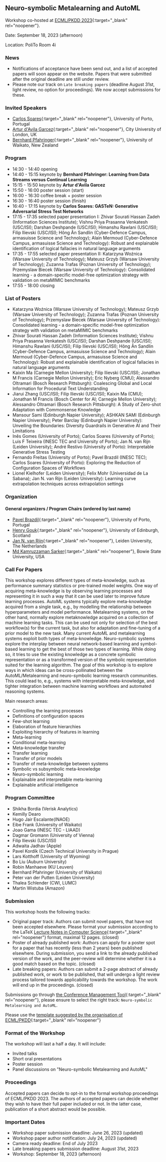 ## Neuro-symbolic Metalearning and AutoML
Workshop co-hosted at [ECML/PKDD 2023](https://2023.ecmlpkdd.org/){:target="_blank" rel="noopener"}. 

Date: September 18, 2023 (afternoon)

Location: PoliTo Room 4i

### News ###

* Notifications of acceptance have been send out, and a list of accepted papers will soon appear on the website. Papers that were submitted after the original deadline are still under review. 
* Please note our track on `Late breaking papers` (deadline August 31st, light review, no option for proceedings). We now accept submissions for these. 


### Invited Speakers

* [Carlos Soares](https://sigarra.up.pt/feup/en/func_geral.formview?p_codigo=235847){:target="_blank" rel="noopener"}, University of Porto, Portugal
* [Artur d'Avila Garcez](https://www.city.ac.uk/about/people/academics/artur-davila-garcez){:target="_blank" rel="noopener"}, City University of London, UK
* [Bernhard Pfahringer](https://profiles.waikato.ac.nz/bernhard.pfahringer){:target="_blank" rel="noopener"}, University of Waikato, New Zealand


### Program 

* 14:30 - 14:40 opening
* 14:40 - 15:15 keynote by **Bernhard Pfahringer: Learning from Data Streams versus Continual Learning**
* 15:15 - 15:50 keynote by **Artur d'Avila Garcez**
* 15:50 - 16:00 poster session (start)
* 16:00 - 16:30 coffee break + poster session
* 16:30 - 16:40 poster session (finish)
* 16:40 - 17:15 keynote by **Carlos Soares: GASTeN: Generative Adversarial Stress Test Networks**
* 17:15 - 17:35 selected paper presentation I: Zhivar Sourati Hassan Zadeh (Information Sciences Institute); Vishnu Priya Prasanna Venkatesh (USC/ISI); Darshan Deshpande (USC/ISI); Himanshu Rawlani (USC/ISI); Filip Ilievski (USC/ISI); Hông Ân Sandlin (Cyber-Defence Campus, armasuisse Science and Technology); Alain Mermoud (Cyber-Defence Campus, armasuisse Science and Technology): Robust and explainable identification of logical fallacies in natural language arguments
* 17:35 - 17:55 selected paper presentation II: Katarzyna Woźnica (Warsaw University of Technology); Mateusz Grzyb (Warsaw University of Technology); Zuzanna Trafas (Poznan University of Technology); Przemyslaw Biecek (Warsaw University of Technology): Consolidated learning - a domain-specific model-free optimization strategy with validation on metaMIMIC benchmarks
* 17:55 - 18:00 closing


### List of Posters 

* Katarzyna Woźnica (Warsaw University of Technology); Mateusz Grzyb (Warsaw University of Technology); Zuzanna Trafas (Poznan University of Technology); Przemyslaw Biecek (Warsaw University of Technology): Consolidated learning - a domain-specific model-free optimization strategy with validation on metaMIMIC benchmarks
* Zhivar Sourati Hassan Zadeh (Information Sciences Institute); Vishnu Priya Prasanna Venkatesh (USC/ISI); Darshan Deshpande (USC/ISI); Himanshu Rawlani (USC/ISI); Filip Ilievski (USC/ISI); Hông Ân Sandlin (Cyber-Defence Campus, armasuisse Science and Technology); Alain Mermoud (Cyber-Defence Campus, armasuisse Science and Technology): Robust and explainable identification of logical fallacies in natural language arguments
* Kaixin Ma (Carnegie Mellon University); Filip Ilievski (USC/ISI); Jonathan M Francis (Carnegie Mellon University); Eric Nyberg (CMU); Alessandro Oltramari (Bosch Research Pittsburgh): Coalescing Global and Local Information for Procedural Text Understanding
* Jiarui Zhang (USC/ISI); Filip Ilievski (USC/ISI); Kaixin Ma (CMU); Jonathan M Francis (Bosch Center for AI; Carnegie Mellon University); Alessandro Oltramari (Bosch Research Pittsburgh): A Study of Zero-shot Adaptation with Commonsense Knowledge
* Mansour Sami (Edinburgh Napier University); ASHKAN SAMI (Edinburgh Napier University); Peter Barclay (Edinburgh Napier University): Unveiling the Boundaries: Diversity Guardrails in Generative AI and Their Limitations
* Inês Gomes (University of Porto); Carlos Soares (University of Porto); Luis F Teixeira (INESC TEC and University of Porto); Jan N. van Rijn (Leiden University); André Restivo (University of Porto): Interpretable Generative Stress Testing
* Fernando Freitas (University of Porto); Pavel Brazdil (INESC TEC); Carlos Soares (University of Porto): Exploring the Reduction of Configuration Spaces of Workflows
* Lionel Kielhofer (Leiden University); Felix Mohr (Universidad de La Sabana); Jan N. van Rijn (Leiden University): Learning curve extrapolation techniques across extrapolation settings

### Organization

#### General organizers / Program Chairs (ordered by last name)
* [Pavel Brazdil](http://www.liaad.up.pt/area/pbrazdil/pavel-brazdil){:target="_blank" rel="noopener"}, University of Porto, Portugal
* [Henry Gouk](https://www.henrygouk.com/){:target="_blank" rel="noopener"}, University of Edinburgh, Scotland
* [Jan N. van Rijn](https://www.universiteitleiden.nl/en/staffmembers/jan-van-rijn){:target="_blank" rel="noopener"}, Leiden University, The Netherlands
* [Md Kamruzzaman Sarker](https://mdkzaman.com/){:target="_blank" rel="noopener"}, Bowie State University, USA


### Call For Papers
This workshop explores different types of meta-knowledge, such as performance summary statistics or pre-trained model weights. 
One way of acquiring meta-knowledge is by observing learning processes and representing it in such a way that it can be used later to improve future learning processes. 
AutoML systems typically explore meta-knowledge acquired from a single task, e.g., by modelling the relationship between hyperparameters and model performance. 
Metalearning systems, on the other hand, normally explore metaknowledge acquired on a collection of machine learning tasks. 
This can be used not only for selection of the best workflow(s) for the current task, but also for adaptation and fine-tuning of a prior model to the new task. 
Many current AutoML and metalearning systems exploit both types of meta-knowledge. 
Neuro-symbolic systems explore the interplay between neural network-based learning and symbol-based learning to get the best of those two types of learning. 
While doing so, it tries to use the existing knowledge as a concrete symbolic representation or as a transformed version of the symbolic representation suited for the learning algorithm. 
The goal of this workshop is to explore ways in which ideas can be cross-pollinated between the AutoML/Metalearning and neuro-symbolic learning research communities. 
This could lead to, e.g., systems with interpretable meta-knowledge, and tighter integration between machine learning workflows and automated reasoning systems. 

Main research areas:

* Controlling the learning processes
* Definitions of configuration spaces
* Few-shot learning
* Elaboration of feature hierarchies
* Exploiting hierarchy of features in learning
* Meta-learning
* Conditional meta-learning
* Meta-knowledge transfer
* Transfer learning
* Transfer of prior models
* Transfer of meta-knowledge between systems
* Symbolic vs subsymbolic meta-knowledge
* Neuro-symbolic learning 
* Explainable and interpretable meta-learning
* Explainable artificial intelligence

### Program Committee

* Shikha Bordia (Verisk Analytics)
* Kemilly Dearo
* Hugo Jair Escalante(INAOE)
* Eibe Frank (University of Waikato)
* Joao Gama (INESC TEC - LIAAD)
* Dagmar Gromann (University of Vienna)
* Filip Ilievski (USC/ISI)
* Adwaita Jadhav (Apple)
* Pavel Kordík (Czech Technical University in Prague)
* Lars Kotthoff (University of Wyoming)
* Bo Liu (Auburn University)
* Robin Manhaeve (KU Leuven)
* Bernhard Pfahringer (University of Waikato)
* Peter van der Putten (Leiden University)
* Thalea Schlender (CWI, LUMC)
* Martin Wistuba (Amazon)

### Submission

This workshop hosts the following tracks:

* Original paper track: Authors can submit novel papers, that have not been accepted elsewhere. Please format your submission according to the LaTeX [Lecture Notes in Computer Science](https://www.springer.com/gp/computer-science/lncs){:target="_blank" rel="noopener"} format, maximal 12 pages. (closed)
* Poster of already published work: Authors can apply for a poster spot for a paper that has recently (less than 2 years) been published elsewhere. During submission, you send a link to the already published version of the work, and the peer-review will determine whether it is a good match based on the topic. (closed)
* Late breaking papers: Authors can submit a 2-page abstract of already published work, or work to be published, that will undergo a light review process tailored towards applicability towards the workshop. The work will end up in the proceedings. (closed)

Submissions go through [the Conference Management Tool](https://cmt3.research.microsoft.com/ECMLPKDDworkshop2023/){:target="_blank" rel="noopener"}, please ensure to select the right track: `Neuro-symbolic Metalearning and AutoML`. 

Please use the [template suggested by the organisation of ECML/PKDD](https://resource-cms.springernature.com/springer-cms/rest/v1/content/19238648/data/v6){:target="_blank" rel="noopener"}

### Format of the Workshop

The workshop will last a half a day. It will include: 

* Invited talks
* Short oral presentations
* Poster session 
* Panel discussions on "Neuro-symbolic Metalearning and AutoML"

### Proceedings

Accepted papers can decide to opt-in to the formal workshop proceedings of ECML/PKDD 2023. The authors of accepted papers can decide whether they wish to have their full paper included or not. In the latter case, publication of a short abstract would be possible.

### Important Dates

* Workshop paper submission deadline: June 26, 2023 (updated)
* Workshop paper author notification: July 24, 2023 (updated)
* Camera ready deadline: End of July 2023
* Late breaking papers submission deadline: August 31st, 2023
* Workshop: September 18, 2023 (afternoon)
